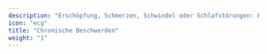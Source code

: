 ```yaml
---
description: "Erschöpfung, Schmerzen, Schwindel oder Schlafstörungen: Eine umfassende Bildgebung Verdachtsmomente ausschliessen oder die Diagnose erleichtern."
icon: "ecg"
title: "Chronische Beschwerden"
weight: "1"
---
```



